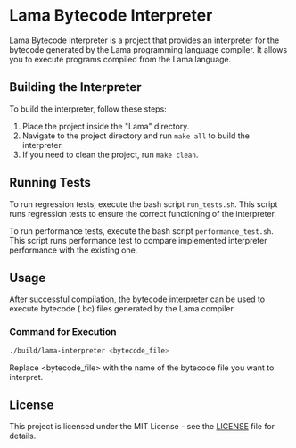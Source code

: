 # Lama Bytecode Interpreter

Lama Bytecode Interpreter is a project that provides an interpreter for the bytecode generated by the Lama programming language compiler. It allows you to execute programs compiled from the Lama language.

## Building the Interpreter

To build the interpreter, follow these steps:

1. Place the project inside the "Lama" directory.
2. Navigate to the project directory and run `make all` to build the interpreter.
3. If you need to clean the project, run `make clean`.

## Running Tests

To run regression tests, execute the bash script `run_tests.sh`. This script runs regression tests to ensure the correct functioning of the interpreter.

To run performance tests, execute the bash script `performance_test.sh`. This script runs performance test to compare implemented interpreter performance with the existing one.


## Usage

After successful compilation, the bytecode interpreter can be used to execute bytecode (.bc) files generated by the Lama compiler.

### Command for Execution

```bash
./build/lama-interpreter <bytecode_file>
```
Replace <bytecode_file> with the name of the bytecode file you want to interpret.

## License

This project is licensed under the MIT License - see the [LICENSE](LICENSE) file for details.

